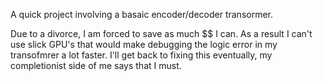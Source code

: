 A quick project involving a basaic encoder/decoder transormer. 

Due to a divorce, I am forced to save as much $$ I can. As a result I can't use slick GPU's that would make debugging the logic error in my transofmrer a lot faster. I'll get back to fixing this eventually, my completionist side of me says that I must.
